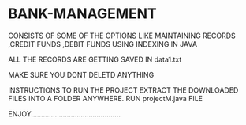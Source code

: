 # BANK-MANAGEMENT
CONSISTS OF SOME OF THE OPTIONS LIKE MAINTAINING RECORDS ,CREDIT FUNDS ,DEBIT FUNDS USING INDEXING IN JAVA

ALL THE RECORDS ARE GETTING SAVED IN data1.txt  

MAKE SURE YOU DONT DELETD ANYTHING 

INSTRUCTIONS TO RUN THE PROJECT
EXTRACT THE DOWNLOADED FILES INTO A FOLDER ANYWHERE.
RUN projectM.java FILE 

ENJOY.............................................

